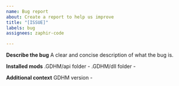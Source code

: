 ```yaml
---
name: Bug report
about: Create a report to help us improve
title: "[ISSUE]"
labels: bug
assignees: zaphir-code

---
```


**Describe the bug**
A clear and concise description of what the bug is.

**Installed mods**
.GDHM/api folder -
.GDHM/dll folder -

**Additional context**
GDHM version -
